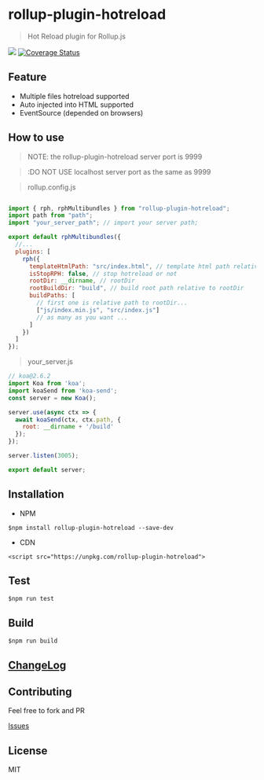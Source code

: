 # rollup-plugin-hotreload
>Hot Reload plugin for Rollup.js

[![](https://travis-ci.org/tingwei628/rollup-plugin-hotreload.svg?branch=master)](https://travis-ci.org/tingwei628/rollup-plugin-hotreload/jobs/485114033)
[![Coverage Status](https://coveralls.io/repos/github/tingwei628/rollup-plugin-hotreload/badge.svg?branch=master)](https://coveralls.io/github/tingwei628/rollup-plugin-hotreload?branch=master)

## Feature

- Multiple files hotreload supported
- Auto injected into HTML supported
- EventSource (depended on browsers)

## How to use

> NOTE: the rollup-plugin-hotreload server port is 9999

> :DO NOT USE localhost server port as the same as 9999

> rollup.config.js

```js

import { rph, rphMultibundles } from "rollup-plugin-hotreload";
import path from "path";
import "your_server_path"; // import your server path;

export default rphMultibundles({
  //...
  plugins: [
    rph({
      templateHtmlPath: "src/index.html", // template html path relative to rootDir
      isStopRPH: false, // stop hotreload or not
      rootDir: __dirname, // rootDir
      rootBuildDir: "build", // build root path relative to rootDir
      buildPaths: [
        // first one is relative path to rootDir...
        ["js/index.min.js", "src/index.js"]
        // as many as you want ...
      ]
    })
  ]
});
```

> your_server.js

```js
// koa@2.6.2
import Koa from 'koa';
import koaSend from 'koa-send';
const server = new Koa();

server.use(async ctx => {
  await koaSend(ctx, ctx.path, {
    root: __dirname + '/build'
  });
});

server.listen(3005);

export default server;

```


## Installation

- NPM
```
$npm install rollup-plugin-hotreload --save-dev
```

- CDN
```
<script src="https://unpkg.com/rollup-plugin-hotreload">
```

## Test
```
$npm run test
```

## Build
```
$npm run build
```

## [ChangeLog](https://github.com/tingwei628/rollup-plugin-hotreload/blob/master/ChangeLog.md)

## Contributing
Feel free to fork and PR

[Issues](https://github.com/tingwei628/rollup-plugin-hotreload/issues)

## License
MIT
